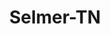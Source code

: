---
title: Selmer-TN
slug: selmer-tn
f_state:
- cms/state/tennessee.md
f_locations:
- cms/payday-loan/cash-advance-6464.md
- cms/payday-loan/cash-advance-6472.md
- cms/payday-loan/cash-express-7279.md
- cms/payday-loan/cash-express-7302.md
- cms/payday-loan/cash-express-7303.md
- cms/payday-loan/cashmaster-9439.md
- cms/payday-loan/family-check-advance-17488.md
- cms/payday-loan/selmer-jiffy-cash-26305.md
updated-on: '2024-05-30T13:41:28.615Z'
created-on: '2024-05-30T13:41:28.615Z'
published-on: '2024-05-30T13:54:32.469Z'
f_city: Selmer
layout: '[city].html'
tags: city
---